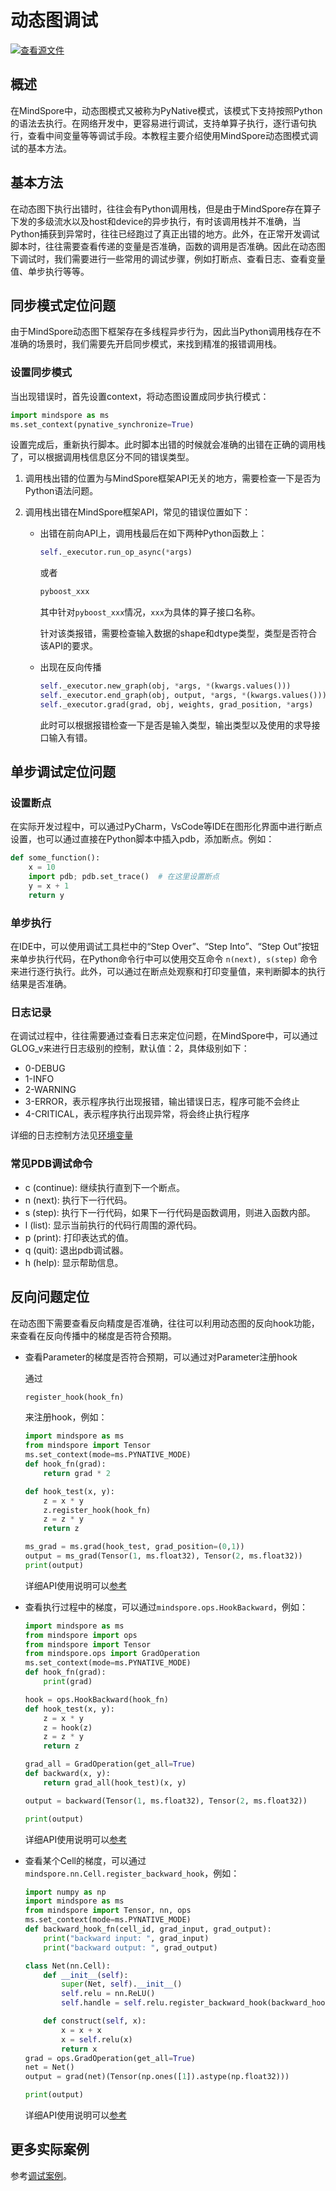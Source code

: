 # 动态图调试

[![查看源文件](https://mindspore-website.obs.cn-north-4.myhuaweicloud.com/website-images/r2.5.0/resource/_static/logo_source.svg)](https://gitee.com/mindspore/docs/blob/r2.5.0/docs/mindspore/source_zh_cn/model_train/debug/pynative.md)

## 概述

在MindSpore中，动态图模式又被称为PyNative模式，该模式下支持按照Python的语法去执行。在网络开发中，更容易进行调试，支持单算子执行，逐行语句执行，查看中间变量等等调试手段。本教程主要介绍使用MindSpore动态图模式调试的基本方法。

## 基本方法

在动态图下执行出错时，往往会有Python调用栈，但是由于MindSpore存在算子下发的多级流水以及host和device的异步执行，有时该调用栈并不准确，当Python捕获到异常时，往往已经跑过了真正出错的地方。此外，在正常开发调试脚本时，往往需要查看传递的变量是否准确，函数的调用是否准确。因此在动态图下调试时，我们需要进行一些常用的调试步骤，例如打断点、查看日志、查看变量值、单步执行等等。

## 同步模式定位问题

由于MindSpore动态图下框架存在多线程异步行为，因此当Python调用栈存在不准确的场景时，我们需要先开启同步模式，来找到精准的报错调用栈。

### 设置同步模式

当出现错误时，首先设置context，将动态图设置成同步执行模式：

```python
import mindspore as ms
ms.set_context(pynative_synchronize=True)
```

设置完成后，重新执行脚本。此时脚本出错的时候就会准确的出错在正确的调用栈了，可以根据调用栈信息区分不同的错误类型。

1. 调用栈出错的位置为与MindSpore框架API无关的地方，需要检查一下是否为Python语法问题。
2. 调用栈出错在MindSpore框架API，常见的错误位置如下：

   - 出错在前向API上，调用栈最后在如下两种Python函数上：

     ```python
     self._executor.run_op_async(*args)
     ```

     或者

     ```python
     pyboost_xxx
     ```

     其中针对`pyboost_xxx`情况，`xxx`为具体的算子接口名称。

     针对该类报错，需要检查输入数据的shape和dtype类型，类型是否符合该API的要求。

   - 出现在反向传播

     ```python
     self._executor.new_graph(obj, *args, *(kwargs.values()))
     self._executor.end_graph(obj, output, *args, *(kwargs.values()))
     self._executor.grad(grad, obj, weights, grad_position, *args)
     ```

     此时可以根据报错检查一下是否是输入类型，输出类型以及使用的求导接口输入有错。

## 单步调试定位问题

### 设置断点

在实际开发过程中，可以通过PyCharm，VsCode等IDE在图形化界面中进行断点设置，也可以通过直接在Python脚本中插入pdb，添加断点。例如：

```python
def some_function():
    x = 10
    import pdb; pdb.set_trace()  # 在这里设置断点
    y = x + 1
    return y
```

### 单步执行

在IDE中，可以使用调试工具栏中的“Step Over”、“Step Into”、“Step Out”按钮来单步执行代码，在Python命令行中可以使用交互命令 `n(next), s(step)` 命令来进行逐行执行。此外，可以通过在断点处观察和打印变量值，来判断脚本的执行结果是否准确。

### 日志记录

在调试过程中，往往需要通过查看日志来定位问题，在MindSpore中，可以通过GLOG_v来进行日志级别的控制，默认值：2，具体级别如下：

- 0-DEBUG
- 1-INFO
- 2-WARNING
- 3-ERROR，表示程序执行出现报错，输出错误日志，程序可能不会终止
- 4-CRITICAL，表示程序执行出现异常，将会终止执行程序

详细的日志控制方法见[环境变量](https://www.mindspore.cn/docs/zh-CN/r2.5.0/api_python/env_var_list.html#日志)

### 常见PDB调试命令

- c (continue): 继续执行直到下一个断点。
- n (next): 执行下一行代码。
- s (step): 执行下一行代码，如果下一行代码是函数调用，则进入函数内部。
- l (list): 显示当前执行的代码行周围的源代码。
- p (print): 打印表达式的值。
- q (quit): 退出pdb调试器。
- h (help): 显示帮助信息。

## 反向问题定位

在动态图下需要查看反向精度是否准确，往往可以利用动态图的反向hook功能，来查看在反向传播中的梯度是否符合预期。

- 查看Parameter的梯度是否符合预期，可以通过对Parameter注册hook

  通过

  ```python
  register_hook(hook_fn)
  ```

  来注册hook，例如：

  ```python
  import mindspore as ms
  from mindspore import Tensor
  ms.set_context(mode=ms.PYNATIVE_MODE)
  def hook_fn(grad):
      return grad * 2

  def hook_test(x, y):
      z = x * y
      z.register_hook(hook_fn)
      z = z * y
      return z

  ms_grad = ms.grad(hook_test, grad_position=(0,1))
  output = ms_grad(Tensor(1, ms.float32), Tensor(2, ms.float32))
  print(output)
  ```

  详细API使用说明可以[参考](https://www.mindspore.cn/docs/zh-CN/r2.5.0/api_python/mindspore/Tensor/mindspore.Tensor.register_hook.html#mindspore.Tensor.register_hook)

- 查看执行过程中的梯度，可以通过`mindspore.ops.HookBackward`，例如：

  ```python
  import mindspore as ms
  from mindspore import ops
  from mindspore import Tensor
  from mindspore.ops import GradOperation
  ms.set_context(mode=ms.PYNATIVE_MODE)
  def hook_fn(grad):
      print(grad)

  hook = ops.HookBackward(hook_fn)
  def hook_test(x, y):
      z = x * y
      z = hook(z)
      z = z * y
      return z

  grad_all = GradOperation(get_all=True)
  def backward(x, y):
      return grad_all(hook_test)(x, y)

  output = backward(Tensor(1, ms.float32), Tensor(2, ms.float32))

  print(output)
  ```

  详细API使用说明可以[参考](https://www.mindspore.cn/docs/zh-CN/r2.5.0/api_python/ops/mindspore.ops.HookBackward.html)

- 查看某个Cell的梯度，可以通过`mindspore.nn.Cell.register_backward_hook`，例如：

  ```python
  import numpy as np
  import mindspore as ms
  from mindspore import Tensor, nn, ops
  ms.set_context(mode=ms.PYNATIVE_MODE)
  def backward_hook_fn(cell_id, grad_input, grad_output):
      print("backward input: ", grad_input)
      print("backward output: ", grad_output)

  class Net(nn.Cell):
      def __init__(self):
          super(Net, self).__init__()
          self.relu = nn.ReLU()
          self.handle = self.relu.register_backward_hook(backward_hook_fn)

      def construct(self, x):
          x = x + x
          x = self.relu(x)
          return x
  grad = ops.GradOperation(get_all=True)
  net = Net()
  output = grad(net)(Tensor(np.ones([1]).astype(np.float32)))

  print(output)
  ```

  详细API使用说明可以[参考](https://www.mindspore.cn/docs/zh-CN/r2.5.0/api_python/nn/mindspore.nn.Cell.html#mindspore.nn.Cell.register_backward_hook)

## 更多实际案例

参考[调试案例](https://www.hiascend.com/developer/blog/details/0229108045633055169)。

